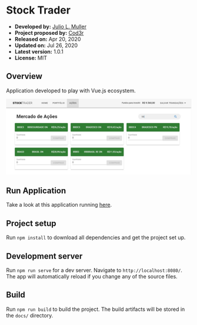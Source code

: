# Stock Trader

- **Developed by:** [Julio L. Muller](https://github.com/juliolmuller)
- **Project proposed by:** [Cod3r](https://www.cod3r.com.br/)
- **Released on:** Apr 20, 2020
- **Updated on:** Jul 26, 2020
- **Latest version:** 1.0.1
- **License:** MIT

## Overview

Application developed to play with Vue.js ecosystem.

![Application Overview](./app-overview.jpg)

## Run Application

Take a look at this application running [here](https://juliolmuller.github.io/stock-trader/).

## Project setup

Run `npm install` to download all dependencies and get the project set up.

## Development server

Run `npm run serve` for a dev server. Navigate to `http://localhost:8080/`. The app will automatically reload if you change any of the source files.

## Build

Run `npm run build` to build the project. The build artifacts will be stored in the `docs/` directory.
